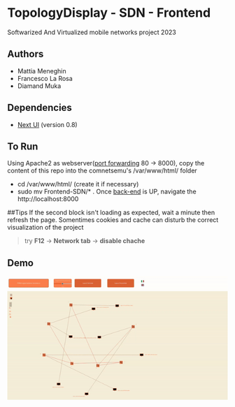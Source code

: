 # TopologyDisplay - SDN - Frontend

Softwarized And Virtualized mobile networks project 2023

## Authors

- Mattia Meneghin
- Francesco La Rosa
- Diamand Muka

## Dependencies

- [Next UI](https://github.com/nextui-org/nextui) (version 0.8)

## To Run

Using Apache2 as webserver([port forwarding](https://github.com/Mattiamene1/Backend-SDN#environment) 80 -> 8000), copy the content of this repo into the comnetsemu's /var/www/html/ folder

- cd /var/www/html/ (create it if necessary)
- sudo mv Frontend-SDN/\* .
  Once [back-end](https://github.com/Mattiamene1/Backend-SDN) is UP, navigate the http://localhost:8000

##Tips
If the second block isn't loading as expected, wait a minute then refresh the page.
Somentimes cookies and cache can disturb the correct visualization of the project
> try **F12** → **Network tab** → **disable chache**

## Demo

<img src="https://github.com/Mattiamene1/Frontend-SDN/blob/main/Presentazione/demo.gif">
